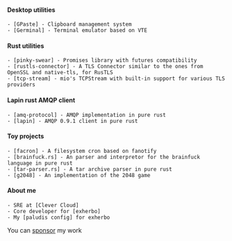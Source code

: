 #### Desktop utilities

    - [GPaste] - Clipboard management system
    - [Germinal] - Terminal emulator based on VTE

#### Rust utilities

    - [pinky-swear] - Promises library with futures compatibility
    - [rustls-connector] - A TLS Connector similar to the ones from OpenSSL and native-tls, for RusTLS
    - [tcp-stream] - mio's TCPStream with built-in support for various TLS providers

#### Lapin rust AMQP client

    - [amq-protocol] - AMQP implementation in pure rust
    - [lapin] - AMQP 0.9.1 client in pure rust

#### Toy projects

    - [facron] - A filesystem cron based on fanotify
    - [brainfuck.rs] - An parser and interpretor for the brainfuck language in pure rust
    - [tar-parser.rs] - A tar archive parser in pure rust
    - [g2048] - An implementation of the 2048 game

#### About me

    - SRE at [Clever Cloud]
    - Core developer for [exherbo]
    - My [paludis config] for exherbo

You can [sponsor] my work

[GPaste]: https://github.com/Keruspe/GPaste
[Germinal]: https://github.com/Keruspe/Germinal
[pinky-swear]: https://github.com/Keruspe/pinky-swear
[rustls-connector]: https://github.com/Keruspe/rustls-connector
[tcp-stream]: https://github.com/Keruspe/tcp-stream
[amq-protocol]: https://github.com/CleverCloud/amq-protocol
[lapin]: https://github.com/CleverCloud/lapin
[facron]: https://github.com/Keruspe/facron
[brainfuck.rs]: https://github.com/Keruspe/brainfuck.rs
[tar-parser.rs]: https://github.com/Keruspe/tar-parser.rs
[g2048]: https://github.com/Keruspe/g2048
[Clever Cloud]: https://www.clever-cloud.com
[exherbo]: https://exherbo.org
[paludis config]: https://github.com/Keruspe/paludis-config
[sponsor]: https://github.com/sponsors/Keruspe
